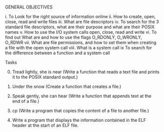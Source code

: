 GENERAL OBJECTIVES

i.	To Look for the right source of information online
ii.	How to create, open, close, read and write files
iii.	What are file descriptors
iv.	To search for the 3 standard file descriptors, what are their purpose and what are their POSIX names
v.	How to use the I/O system calls open, close, read and write
vi.	To find out What are and how to use the flags O_RDONLY, O_WRONLY, O_RDWR
vii.	What are file permissions, and how to set them when creating a file with the open system call
viii.	What is a system call
ix	To search for the difference between a function and a system call

Tasks

0.	Tread lightly, she is near (Write a function that reads a text file and prints it to the POSIX standard output.)

1.	Under the snow (Create a function that creates a file.)

2.	Speak gently, she can hear (Write a function that appends text at the end of a file.)

3.	cp (Write a program that copies the content of a file to another file.)

4.	Write a program that displays the information contained in the ELF header at the start of an ELF file.
